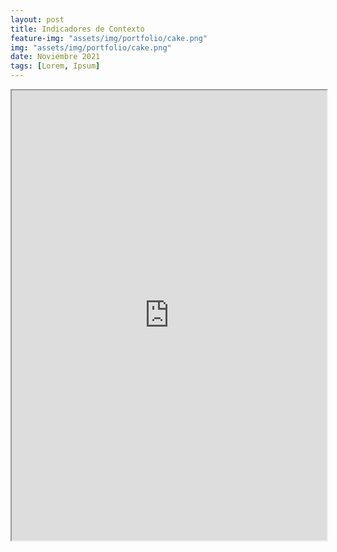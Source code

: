 ```yaml
---
layout: post
title: Indicadores de Contexto
feature-img: "assets/img/portfolio/cake.png"
img: "assets/img/portfolio/cake.png"
date: Noviembre 2021
tags: [Lorem, Ipsum]
---
```


<iframe src="https://public.tableau.com/views/PulsoSocial_Contexto_Trend/Context_Trend?:showVizHome=no&:embed=true&:tabs=no&:toolbar=no" style='width:100%; height: 720px;'></iframe>
